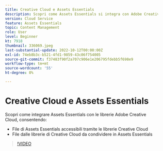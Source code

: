 ```yaml
---
title: Creative Cloud e Assets Essentials
description: Scopri come Assets Essentials si integra con Adobe Creative Cloud.
version: Cloud Service
feature: Assets Essentials
topic: Content Management
role: User
level: Beginner
kt: 7918
thumbnail: 336069.jpeg
last-substantial-update: 2022-10-12T00:00:00Z
exl-id: 74eb8b3c-b521-4fd1-9859-43c06f754005
source-git-commit: f37483f90f2a707c906e1e206795fdebb5f698e9
workflow-type: tm+mt
source-wordcount: '55'
ht-degree: 0%

---
```


# Creative Cloud e Assets Essentials

Scopri come integrare Assets Essentials con le librerie Adobe Creative Cloud, consentendo:

+ File di Assets Essentials accessibili tramite le librerie Creative Cloud
+ File dalle librerie di Creative Cloud da condividere in Assets Essentials

>[!VIDEO](https://video.tv.adobe.com/v/336069/?quality=12&learn=on)
